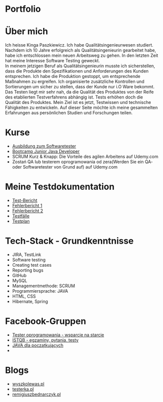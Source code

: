 # Portfolio

# Über mich 
Ich heisse Kinga Paszkiewicz. Ich habe Qualitätsingenieurwesen studiert. Nachdem ich 10 Jahre erfolgreich als Qualitätsingenieurin gearbeitet habe, habe ich entschlossen mein neuen Arbeitsweg zu gehen. 
In den letzten Zeit hat meine Interesse Software Testing geweckt.  
In meinem jetzigen Beruf als Qualitätsingenieurin musste ich sicherstellen, dass die Produkte den Spezifikationen und Anforderungen des Kunden entsprechen.
Ich habe die Produktion gestoppt, um entsprechende Maßnahmen zu ergreifen. Ich organisierte zusätzliche Kontrollen und Sortierungen um sicher zu stellen, dass der Kunde nur i.O Ware bekommt. 
Das Testen liegt mir sehr nah, da die Qualität des Produktes von der Reife des etablierten Testverfahrens abhängig ist. Tests erhöhen doch die Qualität des Produktes.
Mein Ziel ist es jetzt, Testwissen und technische Fähigkeiten zu entwickeln. 
Auf dieser Seite möchte ich meine gesammelten Erfahrungen aus persönlichen Studien und Forschungen teilen.

# Kurse
* [Ausbildung zum Softwaretester](https://www.wyszkolewas.com.pl/)
* [Bootcamp Junior Java Developer](https://bootcamp.javastart.pl/)
* SCRUM Kurz & Knapp: Die Vorteile des agilen Arbeitens auf Udemy.com
* Zostań QA lub testerem oprogramowania od zera(Werden Sie ein QA- oder Softwaretester von Grund auf) auf Udemy.com

# Meine Testdokumentation 
* [Test-Bericht](https://drive.google.com/drive/folders/1l6ii7-qtQdIJ8p30nWt2lHbt_t6wxMNw)
* [Fehlerbericht 1](https://drive.google.com/drive/folders/10Ej8S47jEuEsEFE_E-25Uqqoq1Eg_vvp)
* [Fehlerbericht 2](https://drive.google.com/drive/folders/1bg130aYJH9rFNzSAoGJF0htAnX017H_Q)
* [Testfälle](https://drive.google.com/drive/folders/1idTpjFZru2eGDc7xLNotul79EPIPNR_Z)
* [Testplan](https://drive.google.com/drive/folders/1zYbDMQhRX0tL3Shj035D7ZnfUy-bFPh2)

# Tech-Stack - Grundkenntnisse
* JIRA, TestLink
* Software testing
* Creating test cases
* Reporting bugs
* GitHub
* MySQL
* Managementmethode: SCRUM
* Programmiersprache: JAVA
* HTML, CSS
* Hibernate, Spring

# Facebook-Gruppen
* [Tester oprogramowania - wsparcie na starcie](https://www.facebook.com/groups/testeroprogramowania/?multi_permalinks=1353043351863092)
* [ISTQB - egzaminy, pytania, testy](https://www.facebook.com/groups/194288250951242)
* [JAVA dla początkujących](https://www.facebook.com/groups/231900600895570)
* 
# Blogs
* [wyszkolewas.pl](https://www.wyszkolewas.com.pl/)
* [testerka.pl](http://testerka.pl/)
* [remigiuszbednarczyk.pl]( https://remigiuszbednarczyk.pl/)
